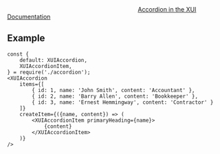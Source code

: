 <div class="xui-margin-vertical">
		<svg focusable="false" class="xui-icon xui-icon-inline xui-icon-large xui-icon-color-blue">
			<use xlink:href="#xui-icon-bookmark" role="presentation"/>
		</svg>
		<a href="../section-compounds-displayingdata-accordion.html">Accordion in the XUI Documentation</a>
</div>

## Example

```
const {
	default: XUIAccordion,
	XUIAccordionItem,
} = require('./accordion');
<XUIAccordion
	items={[
		{ id: 1, name: 'John Smith', content: 'Accountant' },
		{ id: 2, name: 'Barry Allen', content: 'Bookkeeper' },
		{ id: 3, name: 'Ernest Hemmingway', content: 'Contractor' }
	]}
	createItem={({name, content}) => (
		<XUIAccordionItem primaryHeading={name}>
			{content}
		</XUIAccordionItem>
	)}
/>
```
